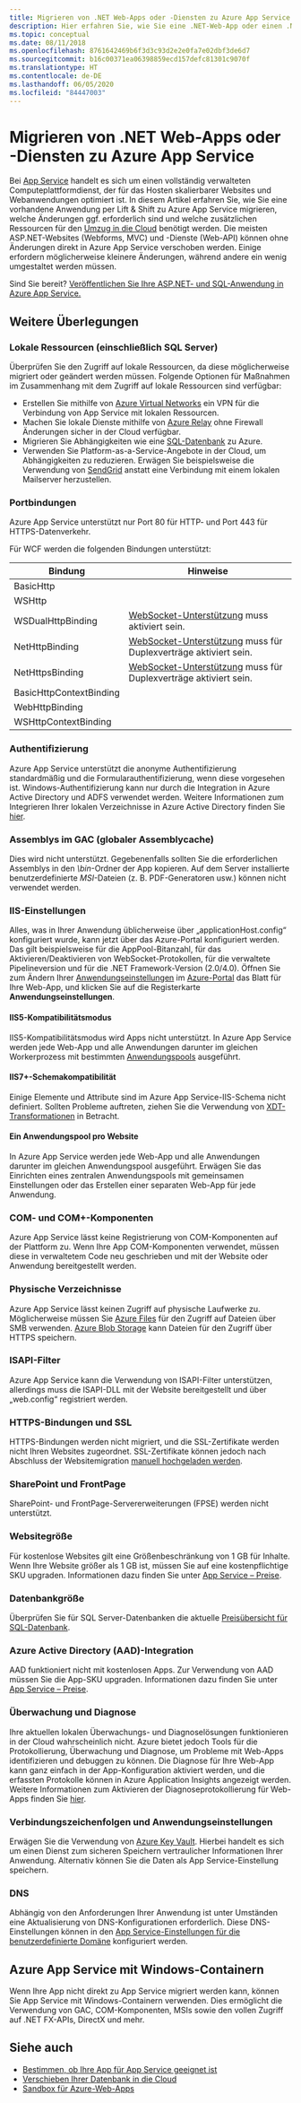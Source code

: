 ```yaml
---
title: Migrieren von .NET Web-Apps oder -Diensten zu Azure App Service
description: Hier erfahren Sie, wie Sie eine .NET-Web-App oder einen .NET-Dienst aus einer lokalen Umgebung zu Azure App Service migrieren.
ms.topic: conceptual
ms.date: 08/11/2018
ms.openlocfilehash: 8761642469b6f3d3c93d2e2e0fa7e02dbf3de6d7
ms.sourcegitcommit: b16c00371ea06398859ecd157defc81301c9070f
ms.translationtype: HT
ms.contentlocale: de-DE
ms.lasthandoff: 06/05/2020
ms.locfileid: "84447003"
---
```

# <a name="migrate-your-net-web-app-or-service-to-azure-app-service"></a>Migrieren von .NET Web-Apps oder -Diensten zu Azure App Service

Bei [App Service](https://docs.microsoft.com/azure/app-service/overview) handelt es sich um einen vollständig verwalteten Computeplattformdienst, der für das Hosten skalierbarer Websites und Webanwendungen optimiert ist. In diesem Artikel erfahren Sie, wie Sie eine vorhandene Anwendung per Lift & Shift zu Azure App Service migrieren, welche Änderungen ggf. erforderlich sind und welche zusätzlichen Ressourcen für den [Umzug in die Cloud](https://azure.microsoft.com/migration/web-applications/) benötigt werden. Die meisten ASP.NET-Websites (Webforms, MVC) und -Dienste (Web-API) können ohne Änderungen direkt in Azure App Service verschoben werden. Einige erfordern möglicherweise kleinere Änderungen, während andere ein wenig umgestaltet werden müssen.

Sind Sie bereit? [Veröffentlichen Sie Ihre ASP.NET- und SQL-Anwendung in Azure App Service.](https://tutorials.visualstudio.com/azure-webapp-migrate/intro)

## <a name="considerations"></a>Weitere Überlegungen

### <a name="on-premises-resources-including-sql-server"></a>Lokale Ressourcen (einschließlich SQL Server)

Überprüfen Sie den Zugriff auf lokale Ressourcen, da diese möglicherweise migriert oder geändert werden müssen. Folgende Optionen für Maßnahmen im Zusammenhang mit dem Zugriff auf lokale Ressourcen sind verfügbar:

* Erstellen Sie mithilfe von [Azure Virtual Networks](https://docs.microsoft.com/azure/app-service/web-sites-integrate-with-vnet) ein VPN für die Verbindung von App Service mit lokalen Ressourcen.
* Machen Sie lokale Dienste mithilfe von [Azure Relay](https://docs.microsoft.com/azure/service-bus-relay/relay-what-is-it) ohne Firewall Änderungen sicher in der Cloud verfügbar.
* Migrieren Sie Abhängigkeiten wie eine [SQL-Datenbank](https://go.microsoft.com/fwlink/?linkid=863217) zu Azure.
* Verwenden Sie Platform-as-a-Service-Angebote in der Cloud, um Abhängigkeiten zu reduzieren. Erwägen Sie beispielsweise die Verwendung von [SendGrid](https://docs.microsoft.com/azure/sendgrid-dotnet-how-to-send-email) anstatt eine Verbindung mit einem lokalen Mailserver herzustellen.

### <a name="port-bindings"></a>Portbindungen

Azure App Service unterstützt nur Port 80 für HTTP- und Port 443 für HTTPS-Datenverkehr.

Für WCF werden die folgenden Bindungen unterstützt:

Bindung | Hinweise
--------|--------
BasicHttp |
WSHttp |
WSDualHttpBinding | [WebSocket-Unterstützung](https://docs.microsoft.com/azure/app-service/web-sites-configure) muss aktiviert sein.
NetHttpBinding | [WebSocket-Unterstützung](https://docs.microsoft.com/azure/app-service/web-sites-configure) muss für Duplexverträge aktiviert sein.
NetHttpsBinding | [WebSocket-Unterstützung](https://docs.microsoft.com/azure/app-service/web-sites-configure) muss für Duplexverträge aktiviert sein.
BasicHttpContextBinding |
WebHttpBinding |
WSHttpContextBinding |

### <a name="authentication"></a>Authentifizierung

Azure App Service unterstützt die anonyme Authentifizierung standardmäßig und die Formularauthentifizierung, wenn diese vorgesehen ist. Windows-Authentifizierung kann nur durch die Integration in Azure Active Directory und ADFS verwendet werden. Weitere Informationen zum Integrieren Ihrer lokalen Verzeichnisse in Azure Active Directory finden Sie [hier](https://docs.microsoft.com/azure/active-directory/connect/active-directory-aadconnect).

### <a name="assemblies-in-the-gac-global-assembly-cache"></a>Assemblys im GAC (globaler Assemblycache)

Dies wird nicht unterstützt. Gegebenenfalls sollten Sie die erforderlichen Assemblys in den *\bin*-Ordner der App kopieren. Auf dem Server installierte benutzerdefinierte *MSI*-Dateien (z. B. PDF-Generatoren usw.) können nicht verwendet werden.

### <a name="iis-settings"></a>IIS-Einstellungen

Alles, was in Ihrer Anwendung üblicherweise über „applicationHost.config“ konfiguriert wurde, kann jetzt über das Azure-Portal konfiguriert werden. Das gilt beispielsweise für die AppPool-Bitanzahl, für das Aktivieren/Deaktivieren von WebSocket-Protokollen, für die verwaltete Pipelineversion und für die .NET Framework-Version (2.0/4.0). Öffnen Sie zum Ändern Ihrer [Anwendungseinstellungen](https://docs.microsoft.com/azure/app-service/web-sites-configure) im [Azure-Portal](https://portal.azure.com) das Blatt für Ihre Web-App, und klicken Sie auf die Registerkarte **Anwendungseinstellungen**.

#### <a name="iis5-compatibility-mode"></a>IIS5-Kompatibilitätsmodus

IIS5-Kompatibilitätsmodus wird Apps nicht unterstützt. In Azure App Service werden jede Web-App und alle Anwendungen darunter im gleichen Workerprozess mit bestimmten [Anwendungspools](https://docs.microsoft.com/previous-versions/windows/it-pro/windows-server-2008-R2-and-2008/cc735247(v=ws.10)) ausgeführt.

#### <a name="iis7-schema-compliance"></a>IIS7+-Schemakompatibilität

Einige Elemente und Attribute sind im Azure App Service-IIS-Schema nicht definiert. Sollten Probleme auftreten, ziehen Sie die Verwendung von [XDT-Transformationen](https://azure.microsoft.com/documentation/articles/web-sites-transform-extend/) in Betracht.

#### <a name="single-application-pool-per-site"></a>Ein Anwendungspool pro Website

In Azure App Service werden jede Web-App und alle Anwendungen darunter im gleichen Anwendungspool ausgeführt. Erwägen Sie das Einrichten eines zentralen Anwendungspools mit gemeinsamen Einstellungen oder das Erstellen einer separaten Web-App für jede Anwendung.

### <a name="com-and-com-components"></a>COM- und COM+-Komponenten

Azure App Service lässt keine Registrierung von COM-Komponenten auf der Plattform zu. Wenn Ihre App COM-Komponenten verwendet, müssen diese in verwaltetem Code neu geschrieben und mit der Website oder Anwendung bereitgestellt werden.

### <a name="physical-directories"></a>Physische Verzeichnisse

Azure App Service lässt keinen Zugriff auf physische Laufwerke zu. Möglicherweise müssen Sie [Azure Files](https://docs.microsoft.com/azure/storage/files/storage-files-introduction) für den Zugriff auf Dateien über SMB verwenden. [Azure Blob Storage](https://docs.microsoft.com/azure/storage/blobs/storage-blobs-introduction) kann Dateien für den Zugriff über HTTPS speichern.

### <a name="isapi-filters"></a>ISAPI-Filter

Azure App Service kann die Verwendung von ISAPI-Filter unterstützen, allerdings muss die ISAPI-DLL mit der Website bereitgestellt und über „web.config“ registriert werden.

### <a name="https-bindings-and-ssl"></a>HTTPS-Bindungen und SSL

HTTPS-Bindungen werden nicht migriert, und die SSL-Zertifikate werden nicht Ihren Websites zugeordnet. SSL-Zertifikate können jedoch nach Abschluss der Websitemigration [manuell hochgeladen werden](https://docs.microsoft.com/azure/app-service/app-service-web-tutorial-custom-ssl).

### <a name="sharepoint-and-frontpage"></a>SharePoint und FrontPage

SharePoint- und FrontPage-Servererweiterungen (FPSE) werden nicht unterstützt.

### <a name="web-site-size"></a>Websitegröße

Für kostenlose Websites gilt eine Größenbeschränkung von 1 GB für Inhalte. Wenn Ihre Website größer als 1 GB ist, müssen Sie auf eine kostenpflichtige SKU upgraden. Informationen dazu finden Sie unter [App Service – Preise](https://azure.microsoft.com/pricing/details/app-service/windows/).

### <a name="database-size"></a>Datenbankgröße

Überprüfen Sie für SQL Server-Datenbanken die aktuelle [Preisübersicht für SQL-Datenbank](https://azure.microsoft.com/pricing/details/sql-database).

### <a name="azure-active-directory-aad-integration"></a>Azure Active Directory (AAD)-Integration

AAD funktioniert nicht mit kostenlosen Apps. Zur Verwendung von AAD müssen Sie die App-SKU upgraden. Informationen dazu finden Sie unter [App Service – Preise](https://azure.microsoft.com/pricing/details/app-service/windows/).

### <a name="monitoring-and-diagnostics"></a>Überwachung und Diagnose

Ihre aktuellen lokalen Überwachungs- und Diagnoselösungen funktionieren in der Cloud wahrscheinlich nicht. Azure bietet jedoch Tools für die Protokollierung, Überwachung und Diagnose, um Probleme mit Web-Apps identifizieren und debuggen zu können. Die Diagnose für Ihre Web-App kann ganz einfach in der App-Konfiguration aktiviert werden, und die erfassten Protokolle können in Azure Application Insights angezeigt werden. Weitere Informationen zum Aktivieren der Diagnoseprotokollierung für Web-Apps finden Sie [hier](https://docs.microsoft.com/azure/app-service/web-sites-enable-diagnostic-log).

### <a name="connection-strings-and-application-settings"></a>Verbindungszeichenfolgen und Anwendungseinstellungen

Erwägen Sie die Verwendung von [Azure Key Vault](https://docs.microsoft.com/azure/key-vault/). Hierbei handelt es sich um einen Dienst zum sicheren Speichern vertraulicher Informationen Ihrer Anwendung. Alternativ können Sie die Daten als App Service-Einstellung speichern.

### <a name="dns"></a>DNS

Abhängig von den Anforderungen Ihrer Anwendung ist unter Umständen eine Aktualisierung von DNS-Konfigurationen erforderlich. Diese DNS-Einstellungen können in den [App Service-Einstellungen für die benutzerdefinierte Domäne](https://docs.microsoft.com/azure/app-service/app-service-web-tutorial-custom-domain) konfiguriert werden.

## <a name="azure-app-service-with-windows-containers"></a>Azure App Service mit Windows-Containern

Wenn Ihre App nicht direkt zu App Service migriert werden kann, können Sie App Service mit Windows-Containern verwenden. Dies ermöglicht die Verwendung von GAC, COM-Komponenten, MSIs sowie den vollen Zugriff auf .NET FX-APIs, DirectX und mehr.

## <a name="see-also"></a>Siehe auch

* [Bestimmen, ob Ihre App für App Service geeignet ist](https://appmigration.microsoft.com/)
* [Verschieben Ihrer Datenbank in die Cloud](sql.md)
* [Sandbox für Azure-Web-Apps](https://github.com/projectkudu/kudu/wiki/Azure-Web-App-sandbox)

